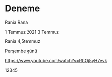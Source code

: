 # Deneme

Rania Rana

1 Temmuz 2021
3 Temmuz

Rania
4,5temmuz


Perşembe günü 

https://www.youtube.com/watch?v=RGOj5yH7evk

12345


